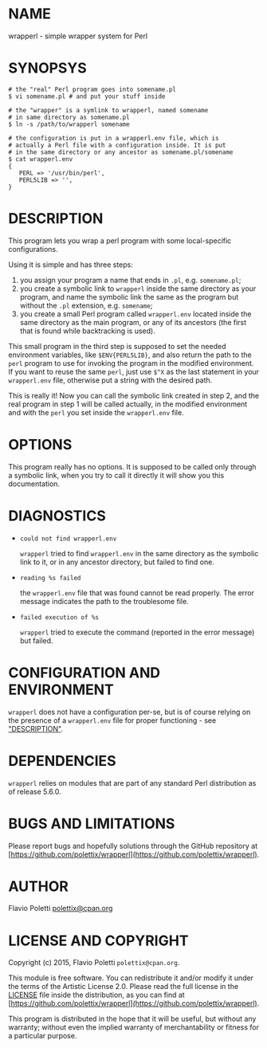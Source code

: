 # NAME

wrapperl - simple wrapper system for Perl

# SYNOPSYS

    # the "real" Perl program goes into somename.pl
    $ vi somename.pl # and put your stuff inside

    # the "wrapper" is a symlink to wrapperl, named somename
    # in same directory as somename.pl
    $ ln -s /path/to/wrapperl somename

    # the configuration is put in a wrapperl.env file, which is
    # actually a Perl file with a configuration inside. It is put
    # in the same directory or any ancestor as somename.pl/somename
    $ cat wrapperl.env
    {
       PERL => '/usr/bin/perl',
       PERL5LIB => '',
    }

# DESCRIPTION

This program lets you wrap a perl program with some local-specific
configurations.

Using it is simple and has three steps:

1. you assign your program a name that ends in `.pl`, e.g. `somename.pl`;
2. you create a symbolic link to `wrapperl` inside the same directory
as your program, and name the symbolic link the same as the program
but without the `.pl` extension, e.g. `somename`;
3. you create a small Perl program called `wrapperl.env` located inside the
same directory as the main program, or any of its ancestors (the first
that is found while backtracking is used).

This small program in the third step is supposed
to set the needed environment variables, like `$ENV{PERL5LIB}`, and also
return the path to the `perl` program to use for invoking the program
in the modified environment. If you want to reuse the same `perl`, just
use `$^X` as the last statement in your `wrapperl.env` file, otherwise
put a string with the desired path.

This is really it! Now you can call the symbolic link created in step
2, and the real program in step 1 will be called actually, in the modified
environment and with the `perl` you set inside the `wrapperl.env` file.

# OPTIONS

This program really has no options. It is supposed to be called only
through a symbolic link, when you try to call it directly it will
show you this documentation.

# DIAGNOSTICS

- `could not find wrapperl.env`

    `wrapperl` tried to find `wrapperl.env` in the same directory as
    the symbolic link to it, or in any ancestor directory, but failed to
    find one.

- `reading %s failed`

    the `wrapperl.env` file that was found cannot be read properly. The
    error message indicates the path to the troublesome file.

- `failed execution of %s`

    `wrapperl` tried to execute the command (reported in the error message)
    but failed.

# CONFIGURATION AND ENVIRONMENT

`wrapperl` does not have a configuration per-se, but is of course
relying on the presence of a `wrapperl.env` file for proper
functioning - see ["DESCRIPTION"](#description).

# DEPENDENCIES

`wrapperl` relies on modules that are part of any standard Perl
distribution as of release 5.6.0.

# BUGS AND LIMITATIONS

Please report bugs and hopefully solutions through the GitHub
repository at [https://github.com/polettix/wrapperl](https://github.com/polettix/wrapperl).

# AUTHOR

Flavio Poletti <polettix@cpan.org>

# LICENSE AND COPYRIGHT

Copyright (c) 2015, Flavio Poletti `polettix@cpan.org`.

This module is free software.  You can redistribute it and/or
modify it under the terms of the Artistic License 2.0. Please read
the full license in the [LICENSE](https://metacpan.org/pod/LICENSE) file inside the distribution,
as you can find at [https://github.com/polettix/wrapperl](https://github.com/polettix/wrapperl).

This program is distributed in the hope that it will be useful,
but without any warranty; without even the implied warranty of
merchantability or fitness for a particular purpose.
